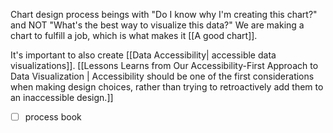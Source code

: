 Chart design process beings with "Do I know why I'm creating this chart?" and NOT "What's the best way to visualize this data?" We are making a chart to fulfill a job, which is what makes it [[A good chart]]. 

It's important to also create [[Data Accessibility| accessible data visualizations]]. [[Lessons Learns from Our Accessibility-First Approach to Data Visualization | Accessibility should be one of the first considerations when making design choices, rather than trying to retroactively add them to an inaccessible design.]]

- [ ] process book 